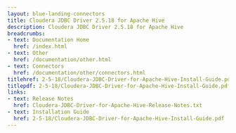 ```yaml
---
layout: blue-landing-connectors
title: Cloudera JDBC Driver 2.5.18 for Apache Hive
description: Cloudera JDBC Driver 2.5.18 for Apache Hive
breadcrumbs:
- text: Documentation Home
  href: /index.html
- text: Other
  href: /documentation/other.html
- text: Connectors
  href: /documentation/other/connectors.html
titlehref: 2-5-18/Cloudera-JDBC-Driver-for-Apache-Hive-Install-Guide.pdf
titlepdf: 2-5-18/Cloudera-JDBC-Driver-for-Apache-Hive-Install-Guide.pdf
links:
- text: Release Notes
  href: Cloudera-JDBC-Driver-for-Apache-Hive-Release-Notes.txt
- text: Installation Guide
  href: 2-5-18/Cloudera-JDBC-Driver-for-Apache-Hive-Install-Guide.pdf
---
```

